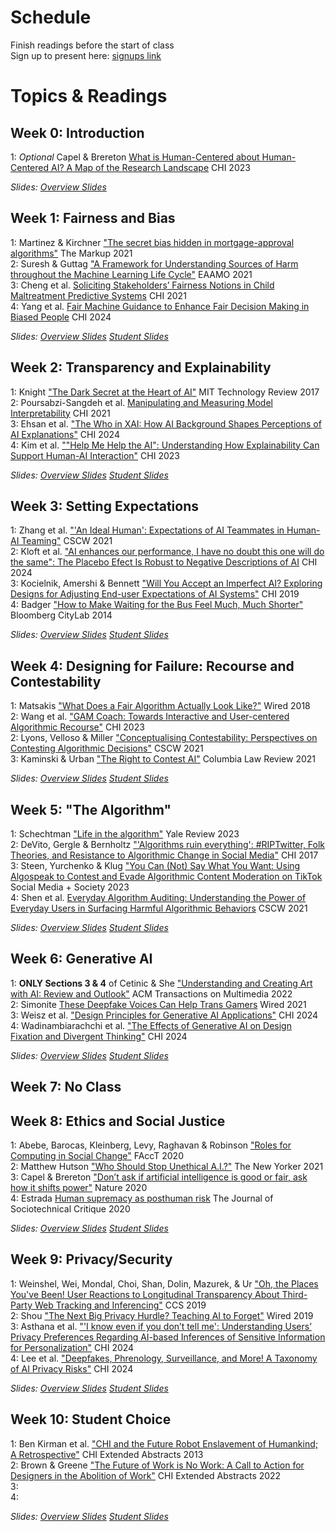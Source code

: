 
# Schedule

Finish readings before the start of class  
Sign up to present here: [signups link](https://docs.google.com/spreadsheets/d/1lXe3n_sXpLf8oU1nzPsuDv_25Q_7sX5WypQtb_MqvSQ/edit?usp=sharing)

# Topics & Readings

## Week 0: Introduction
1: _Optional_ Capel & Brereton [What is Human-Centered about Human-Centered AI? A Map of the Research Landscape](https://dl.acm.org/doi/full/10.1145/3544548.3580959) CHI 2023    

_Slides: [Overview Slides](https://drive.google.com/drive/folders/1ZITVvr1xZC3Y5t2y9AKT7SBIuqELwMVu?usp=sharing)_    

## Week 1: Fairness and Bias

1: Martinez & Kirchner ["The secret bias hidden in mortgage-approval algorithms"](https://themarkup.org/denied/2021/08/25/the-secret-bias-hidden-in-mortgage-approval-algorithms) The Markup 2021   
2: Suresh & Guttag ["A Framework for Understanding Sources of Harm throughout the Machine Learning Life Cycle"](https://dl.acm.org/doi/10.1145/3465416.3483305) EAAMO 2021   
3: Cheng et al. [Soliciting Stakeholders’ Fairness Notions in Child Maltreatment Predictive Systems](https://dl.acm.org/doi/abs/10.1145/3411764.3445308) CHI 2021   
4: Yang et al. [Fair Machine Guidance to Enhance Fair Decision Making in Biased People](https://dl.acm.org/doi/full/10.1145/3613904.3642627) CHI 2024   

_Slides: [Overview Slides](https://drive.google.com/drive/folders/1ZITVvr1xZC3Y5t2y9AKT7SBIuqELwMVu?usp=sharing) [Student Slides](https://drive.google.com/drive/folders/1dCDxycqfbXKI5tYDmxAY2ZvtPCMKd1Zm?usp=sharing)_    

## Week 2: Transparency and Explainability

1: Knight ["The Dark Secret at the Heart of AI"](https://www.technologyreview.com/2017/04/11/5113/the-dark-secret-at-the-heart-of-ai/) MIT Technology Review 2017  
2: Poursabzi-Sangdeh et al. [Manipulating and Measuring Model Interpretability](https://dl.acm.org/doi/10.1145/3411764.3445315) CHI 2021   
3: Ehsan et al. ["The Who in XAI: How AI Background Shapes Perceptions of AI
Explanations"](https://dl.acm.org/doi/full/10.1145/3613904.3642474) CHI 2024   
4: Kim et al. [""Help Me Help the AI": Understanding How Explainability Can
Support Human-AI Interaction"](https://dl.acm.org/doi/full/10.1145/3544548.3581001) CHI 2023  

_Slides: [Overview Slides](https://drive.google.com/drive/folders/1ZITVvr1xZC3Y5t2y9AKT7SBIuqELwMVu?usp=sharing) [Student Slides](https://drive.google.com/drive/folders/1dCDxycqfbXKI5tYDmxAY2ZvtPCMKd1Zm?usp=sharing)_     

## Week 3: Setting Expectations
1: Zhang et al. ["'An Ideal Human': Expectations of AI Teammates in Human-AI Teaming"](https://dl.acm.org/doi/10.1145/3432945) CSCW 2021   
2: Kloft et al. ["AI enhances our performance, I have no doubt this one will do the same": The Placebo Efect Is Robust to Negative Descriptions of AI](https://dl.acm.org/doi/full/10.1145/3613904.3642633) CHI 2024   
3: Kocielnik, Amershi & Bennett ["Will You Accept an Imperfect AI? Exploring Designs for Adjusting End-user Expectations of AI Systems"](https://www.microsoft.com/en-us/research/uploads/prod/2019/01/chi19_kocielnik_et_al.pdf) CHI 2019   
4: Badger ["How to Make Waiting for the Bus Feel Much, Much Shorter"](https://www.bloomberg.com/news/articles/2014-01-22/how-to-make-waiting-for-the-bus-feel-much-much-shorter) Bloomberg CityLab 2014


_Slides: [Overview Slides](https://drive.google.com/drive/folders/1ZITVvr1xZC3Y5t2y9AKT7SBIuqELwMVu?usp=sharing) [Student Slides](https://drive.google.com/drive/folders/1dCDxycqfbXKI5tYDmxAY2ZvtPCMKd1Zm?usp=sharing)_    

## Week 4: Designing for Failure: Recourse and Contestability  
1: Matsakis ["What Does a Fair Algorithm Actually Look Like?"](https://www.wired.com/story/what-does-a-fair-algorithm-look-like/) Wired 2018   
2: Wang et al. ["GAM Coach: Towards Interactive and User-centered Algorithmic Recourse"](https://dl.acm.org/doi/full/10.1145/3544548.3580816) CHI 2023   
2: Lyons, Velloso & Miller ["Conceptualising Contestability: Perspectives on Contesting Algorithmic Decisions"](https://dl.acm.org/doi/abs/10.1145/3449180) CSCW 2021   
3: Kaminski & Urban ["The Right to Contest AI"](https://www.jstor.org/stable/27083420) Columbia Law Review 2021   

_Slides: [Overview Slides](https://drive.google.com/drive/folders/1ZITVvr1xZC3Y5t2y9AKT7SBIuqELwMVu?usp=sharing) [Student Slides](https://drive.google.com/drive/folders/1dCDxycqfbXKI5tYDmxAY2ZvtPCMKd1Zm?usp=sharing)_    

## Week 5: "The Algorithm"
1: Schechtman ["Life in the algorithm"](https://yalereview.org/article/anna-shechtman-algorithm-kyle-chayka-taylor-lorenz) Yale Review 2023   
2: DeVito, Gergle & Bernholtz ["'Algorithms ruin everything': #RIPTwitter, Folk Theories, and Resistance to Algorithmic Change in Social Media"](https://dl.acm.org/doi/abs/10.1145/3025453.3025659) CHI 2017    
3: Steen, Yurchenko & Klug ["You Can (Not) Say What You Want: Using Algospeak to Contest and Evade Algorithmic Content Moderation on TikTok](https://journals.sagepub.com/doi/full/10.1177/20563051231194586) Social Media + Society 2023    
4: Shen et al. [Everyday Algorithm Auditing: Understanding the Power of Everyday Users in Surfacing Harmful Algorithmic Behaviors](https://dl.acm.org/doi/abs/10.1145/3479577) CSCW 2021   


_Slides: [Overview Slides](https://drive.google.com/drive/folders/1ZITVvr1xZC3Y5t2y9AKT7SBIuqELwMVu?usp=sharing) [Student Slides](https://drive.google.com/drive/folders/1dCDxycqfbXKI5tYDmxAY2ZvtPCMKd1Zm?usp=sharing)_      

## Week 6: Generative AI
1: **ONLY Sections 3 & 4** of Cetinic & She ["Understanding and Creating Art with AI: Review and Outlook"](https://dl.acm.org/doi/full/10.1145/3475799) ACM Transactions on Multimedia 2022   
2: Simonite [These Deepfake Voices Can Help Trans Gamers](https://www.wired.com/story/deepfake-voices-help-trans-gamers/) Wired 2021    
3: Weisz et al. ["Design Principles for Generative AI Applications"](https://dl.acm.org/doi/full/10.1145/3613904.3642466) CHI 2024    
4: Wadinambiarachchi et al. ["The Effects of Generative AI on Design Fixation and Divergent Thinking"](https://dl.acm.org/doi/full/10.1145/3613904.3642919) CHI 2024 

_Slides: [Overview Slides](https://drive.google.com/drive/folders/1ZITVvr1xZC3Y5t2y9AKT7SBIuqELwMVu?usp=sharing) [Student Slides](https://drive.google.com/drive/folders/1dCDxycqfbXKI5tYDmxAY2ZvtPCMKd1Zm?usp=sharing)_    


## Week 7: No Class

## Week 8: Ethics and Social Justice  
1: Abebe, Barocas, Kleinberg, Levy, Raghavan & Robinson ["Roles for Computing in Social Change"](https://arxiv.org/pdf/1912.04883.pdf) FAccT 2020   
2: Matthew Hutson ["Who Should Stop Unethical A.I.?"](https://www.newyorker.com/tech/annals-of-technology/who-should-stop-unethical-ai) The New Yorker 2021   
3: Capel & Brereton ["Don’t ask if artificial intelligence is good or fair, ask how it shifts power"](https://www.nature.com/articles/d41586-020-02003-2) Nature 2020        
4: Estrada [Human supremacy as posthuman risk](https://digitalcommons.odu.edu/sociotechnicalcritique/vol1/iss1/5/) The Journal of Sociotechnical Critique 2020    

_Slides: [Overview Slides](https://drive.google.com/drive/folders/1ZITVvr1xZC3Y5t2y9AKT7SBIuqELwMVu?usp=sharing) [Student Slides](https://drive.google.com/drive/folders/1dCDxycqfbXKI5tYDmxAY2ZvtPCMKd1Zm?usp=sharing)_    

## Week 9: Privacy/Security
1: Weinshel, Wei, Mondal, Choi, Shan, Dolin, Mazurek, & Ur ["Oh, the Places You've Been! User Reactions to Longitudinal Transparency About Third-Party Web Tracking and Inferencing"](https://dl.acm.org/doi/abs/10.1145/3319535.3363200) CCS 2019   
2: Shou ["The Next Big Privacy Hurdle? Teaching AI to Forget"](https://www.wired.com/story/the-next-big-privacy-hurdle-teaching-ai-to-forget/) Wired 2019      
3: Asthana et al. ["'I know even if you don’t tell me': Understanding Users’ Privacy Preferences Regarding AI-based Inferences of Sensitive Information for Personalization"](https://dl.acm.org/doi/full/10.1145/3613904.3642180) CHI 2024     
4: Lee et al. ["Deepfakes, Phrenology, Surveillance, and More! A Taxonomy of AI Privacy Risks"](https://dl.acm.org/doi/full/10.1145/3613904.3642116) CHI 2024    

_Slides: [Overview Slides](https://drive.google.com/drive/folders/1ZITVvr1xZC3Y5t2y9AKT7SBIuqELwMVu?usp=sharing) [Student Slides](https://drive.google.com/drive/folders/1dCDxycqfbXKI5tYDmxAY2ZvtPCMKd1Zm?usp=sharing)_    


## Week 10: Student Choice   
1: Ben Kirman et al. ["CHI and the Future Robot Enslavement of Humankind; A Retrospective"](https://dl.acm.org/doi/abs/10.1145/2468356.2468740) CHI Extended Abstracts 2013    
2: Brown & Greene ["The Future of Work is No Work: A Call to Action for Designers in the Abolition of Work"](https://dl.acm.org/doi/abs/10.1145/3491101.3516385) CHI Extended Abstracts 2022      
3:       
4:       

_Slides: [Overview Slides](https://drive.google.com/drive/folders/1ZITVvr1xZC3Y5t2y9AKT7SBIuqELwMVu?usp=sharing) [Student Slides](https://drive.google.com/drive/folders/1dCDxycqfbXKI5tYDmxAY2ZvtPCMKd1Zm?usp=sharing)_    
